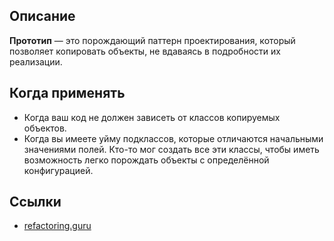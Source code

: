 ## Описание
**Прототип** — это порождающий паттерн проектирования, который позволяет 
копировать объекты, не вдаваясь в подробности их реализации.

## Когда применять
 * Когда ваш код не должен зависеть от классов копируемых объектов.
 * Когда вы имеете уйму подклассов, которые отличаются начальными значениями полей.
 Кто-то мог создать все эти классы, чтобы иметь возможность легко порождать объекты с определённой конфигурацией.

## Ссылки
* [refactoring.guru](https://refactoring.guru/ru/design-patterns/singleton)

